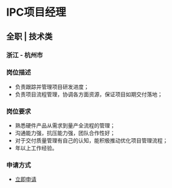 
# IPC项目经理
## 全职  |  技术类
### 浙江 - 杭州市

### 岗位描述
- 负责跟踪并管理项目研发进度；
- 负责项目流程管理，协调各方面资源，保证项目如期交付落地；
### 岗位要求
- 熟悉硬件产品从需求到量产全流程的管理；
- 沟通能力强，抗压能力强，团队合作性好；
- 对于交付质量管理有自己的认知，能积极推动优化项目管理流程；
- 年以上工作经验。
### 申请方式
- <a href="mailto:hr@tuya.com?subject=求职简历-IPC项目经理-来自GitHub">立即申请</a>